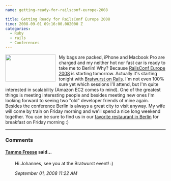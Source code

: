 ```yaml
---
name: getting-ready-for-railsconf-europe-2008

title: Getting Ready for RailsConf Europe 2008
time: 2008-09-01 09:16:00.002000 Z
categories:
  - Ruby
  - rails
  - Conferences
---
```


<img style="margin: 0pt 10px 10px 0pt; float: left; cursor: pointer; width: 158px; height: 85px;" src="http://assets.en.oreilly.com/1/event/13/railseurope2008%20logo_conf.gif" alt="" border="0" /></a>
My bags are packed, iPhone and Macbook Pro are charged and my neither hot nor fast car is ready to take me to Berlin! Why? Because <a href="http://en.oreilly.com/railseurope2008">RailsConf Europe 2008</a> is starting tomorrow. Actually it's starting tonight with <a href="http://www.bratwurst-on-rails.com/">Bratwurst on Rails</a>. I'm not even 100% sure yet which sessions I'll attend, but I'm quite interested in scalability (Amazon EC2 comes to mind). One of the greatest things is meeting interesting people and besides meeting new ones I'm looking forward to seeing two "old" developer friends of mine again.
Besides the conference Berlin is always a great city to visit anyway. My wife will come by train on Friday morning and we'll spend a nice long weekend together. You can be sure to find us in our <a href="http://www.oranium.de/">favorite restaurant in Berlin</a> for breakfast on Friday morning :)
<br/><hr/><h3>Comments</h3>

<div class="swcomment"><h4><a href="http://tammofreese.de">Tammo Freese</a> said...</h4>
<p style="margin-left: 30px">Hi Johannes, see you at the Bratwurst event! :)</p>
<em class="swlightgray" style="margin-left: 30px">September 01, 2008 11:22 AM</em></div>
